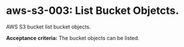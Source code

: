 # aws-s3-003: List Bucket Objetcts.

AWS S3 bucket list bucket objects.

**Acceptance criteria:** The bucket objects can be listed.